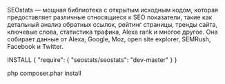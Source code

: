 SEOstats — мощная библиотека с открытым исходным кодом, которая предоставляет различные относящиеся к SEO показатели, такие как детальный анализ обратных ссылок, рейтинг страницы, тренды сайта, ключевые слова, статистика трафика, Alexa rank и многое другое. Она собирает данные от Alexa, Google, Moz, open site explorer, SEMRush, Facebook и Twitter.

INSTALL
{
    "require": {
        "seostats/seostats": "dev-master"
    }
}

php composer.phar install